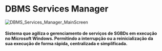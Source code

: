 # DBMS Services Manager
![DBMS_Services_Manager_MainScreen](https://github.com/unclWill/DBMS-Services-Manager/assets/14021232/2e6628e8-f788-4aa7-b7a4-c7e892ff8e9a)

#### Sistema que agiliza o gerenciamento de serviços de SGBDs em execução no Microsoft Windows. Permitindo a interrupção ou a reinicialização da sua execução de forma rápida, centralizada e simplificada.
